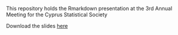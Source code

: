 This repository holds the Rmarkdown presentation at the 3rd Annual Meeting for the Cyprus Statistical Society

Download the slides [here](https://github.com/lefkiospaikousis/Conference-May2022/raw/master/R%20Markdown%20for%20reproducible%20analysis.pdf)
